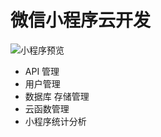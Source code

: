 #  微信小程序云开发

![小程序预览](https://www.cnblogs.com/images/cnblogs_com/cckui/1107952/o_code.jpg)

- API 管理
- 用户管理
- 数据库 存储管理
- 云函数管理
- 小程序统计分析
